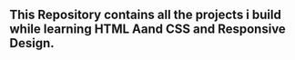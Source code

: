 ## This Repository contains all the projects i build while learning HTML Aand CSS and Responsive Design.

